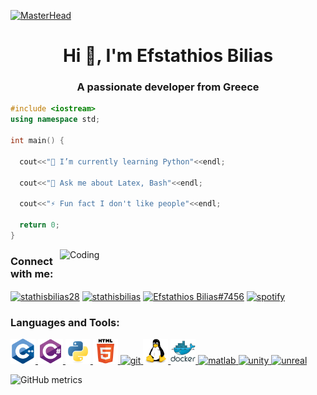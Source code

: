 [![MasterHead](https://developers.giphy.com/branch/master/static/api-c99e353f761d318322c853c03ebcf21b.gif)](https://giphy.com/)
<h1 align="center">Hi 👋, I'm Efstathios Bilias</h1>
<h3 align="center">A passionate developer from Greece</h3>

```c++
#include <iostream>
using namespace std;

int main() {

  cout<<"🌱 I’m currently learning Python"<<endl;
  
  cout<<"💬 Ask me about Latex, Bash"<<endl;
  
  cout<<"⚡ Fun fact I don't like people"<<endl;

  return 0;
}
```

<img align="right" alt="Coding" width="425" src="https://media.tenor.com/D5ScqejhhYkAAAAC/computer-typing.gif">

<!-- Social Media -->
<h3 align="left">Connect with me:</h3>
<p align="left">
<a href="https://fb.com/stathisbilias28" target="blank"><img align="center" src="https://raw.githubusercontent.com/rahuldkjain/github-profile-readme-generator/master/src/images/icons/Social/facebook.svg" alt="stathisbilias28" height="30" width="40" /></a>
<a href="https://instagram.com/stathisbilias" target="blank"><img align="center" src="https://raw.githubusercontent.com/rahuldkjain/github-profile-readme-generator/master/src/images/icons/Social/instagram.svg" alt="stathisbilias" height="30" width="40" /></a>
<a href="https://discordapp.com/users/908784206795128903/" target="blank"><img align="center" src="https://raw.githubusercontent.com/rahuldkjain/github-profile-readme-generator/master/src/images/icons/Social/discord.svg" alt="Efstathios Bilias#7456" height="40" width="50" /></a>
<a href="https://open.spotify.com/user/65teupfdxcz7or2egf2b3066u?si=dae864d5b23a49d6" target="blank"><img align="center" src="https://pnggrid.com/wp-content/uploads/2021/05/Spotify-PNG-Logo-1536x1534.png" alt="spotify" height="33" width="33" /></a>
</p>

<!-- Languages and Tools -->
<h3 align="left">Languages and Tools:</h3>
<p align="left"> 
<a href="https://www.w3schools.com/cpp/" target="_blank" rel="noreferrer"> <img src="https://raw.githubusercontent.com/devicons/devicon/master/icons/cplusplus/cplusplus-original.svg" alt="cplusplus" width="40" height="40"/> </a> 
<a href="https://www.w3schools.com/cs/" target="_blank" rel="noreferrer"> <img src="https://raw.githubusercontent.com/devicons/devicon/master/icons/csharp/csharp-original.svg" alt="csharp" width="40" height="40"/> </a>
<a href="https://www.python.org" target="_blank" rel="noreferrer"> <img src="https://raw.githubusercontent.com/devicons/devicon/master/icons/python/python-original.svg" alt="python" width="40" height="40"/> </a>
<a href="https://www.w3.org/html/" target="_blank" rel="noreferrer"> <img src="https://raw.githubusercontent.com/devicons/devicon/master/icons/html5/html5-original-wordmark.svg" alt="html5" width="40" height="40"/> </a>
<a href="https://git-scm.com/" target="_blank" rel="noreferrer"> <img src="https://www.vectorlogo.zone/logos/git-scm/git-scm-icon.svg" alt="git" width="40" height="40"/> </a> 
<a href="https://www.linux.org/" target="_blank" rel="noreferrer"> <img src="https://raw.githubusercontent.com/devicons/devicon/master/icons/linux/linux-original.svg" alt="linux" width="40" height="40"/> </a>
<a href="https://www.docker.com/" target="_blank" rel="noreferrer"> <img src="https://raw.githubusercontent.com/devicons/devicon/master/icons/docker/docker-original-wordmark.svg" alt="docker" width="40" height="40"/> </a>
<a href="https://www.mathworks.com/" target="_blank" rel="noreferrer"> <img src="https://upload.wikimedia.org/wikipedia/commons/2/21/Matlab_Logo.png" alt="matlab" width="40" height="40"/> </a>  
<a href="https://unity.com/" target="_blank" rel="noreferrer"> <img src="https://www.vectorlogo.zone/logos/unity3d/unity3d-icon.svg" alt="unity" width="40" height="40"/> </a> 
<a href="https://unrealengine.com/" target="_blank" rel="noreferrer"> <img src="https://raw.githubusercontent.com/kenangundogan/fontisto/036b7eca71aab1bef8e6a0518f7329f13ed62f6b/icons/svg/brand/unreal-engine.svg" alt="unreal" width="40" height="40"/> </a>
</p>
<!-- Latex -->

![GitHub metrics](https://metrics.lecoq.io/EfstathiosBilias)
